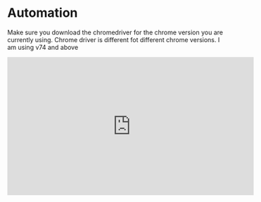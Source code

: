 # Automation
Make sure you download the chromedriver for the chrome version you are currently using.
Chrome driver is different fot different chrome versions.
I am using v74 and above

<iframe width="560" height="315" src="https://www.youtube.com/embed/iPTP3QxXA3c" frameborder="0" allow="accelerometer; autoplay; encrypted-media; gyroscope; picture-in-picture" allowfullscreen></iframe>
